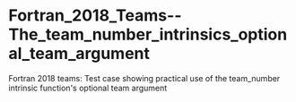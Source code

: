# Fortran_2018_Teams--The_team_number_intrinsics_optional_team_argument
Fortran 2018 teams: Test case showing practical use of the team_number intrinsic function's optional team argument
